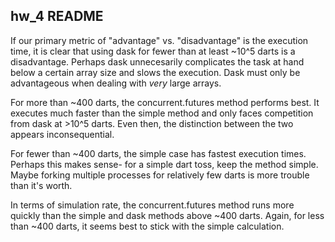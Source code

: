 ## hw_4 README

If our primary metric of "advantage" vs. "disadvantage" is the execution time, it is clear that using dask for fewer than at least ~10^5 darts is a disadvantage. Perhaps dask unnecesarily complicates the task at hand below a certain array size and slows the execution. Dask must only be advantageous when dealing with *very* large arrays.

For more than ~400 darts, the concurrent.futures method performs best. It executes much faster than the simple method and only faces competition from dask at >10^5 darts. Even then, the distinction between the two appears inconsequential.

For fewer than ~400 darts, the simple case has fastest execution times. Perhaps this makes sense- for a simple dart toss, keep the method simple. Maybe forking multiple processes for relatively few darts is more trouble than it's worth. 

In terms of simulation rate, the concurrent.futures method runs more quickly than the simple and dask methods above ~400 darts. Again, for less than ~400 darts, it seems best to stick with the simple calculation.
